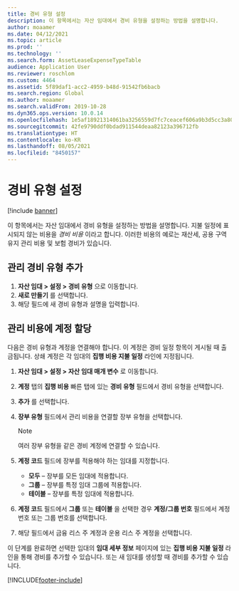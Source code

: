 ```yaml
---
title: 경비 유형 설정
description: 이 항목에서는 자산 임대에서 경비 유형을 설정하는 방법을 설명합니다.
author: moaamer
ms.date: 04/12/2021
ms.topic: article
ms.prod: ''
ms.technology: ''
ms.search.form: AssetLeaseExpenseTypeTable
audience: Application User
ms.reviewer: roschlom
ms.custom: 4464
ms.assetid: 5f89daf1-acc2-4959-b48d-91542fb6bacb
ms.search.region: Global
ms.author: moaamer
ms.search.validFrom: 2019-10-28
ms.dyn365.ops.version: 10.0.14
ms.openlocfilehash: 1e5af18921314061ba3256559d7fc7ceacef606a9b3d5cc3a8047c83494074fc
ms.sourcegitcommit: 42fe9790ddf0bdad911544deaa82123a396712fb
ms.translationtype: HT
ms.contentlocale: ko-KR
ms.lasthandoff: 08/05/2021
ms.locfileid: "8450157"
---
```

# <a name="set-up-expense-types"></a>경비 유형 설정

[!include [banner](../includes/banner.md)]

이 항목에서는 자산 임대에서 경비 유형을 설정하는 방법을 설명합니다. 지불 일정에 표시되지 않는 비용을 *경비 비용* 이라고 합니다. 이러한 비용의 예로는 재산세, 공용 구역 유지 관리 비용 및 보험 경비가 있습니다.

## <a name="add-an-administrative-expense-type"></a>관리 경비 유형 추가

1. **자산 임대 \> 설정 \> 경비 유형** 으로 이동합니다.
2. **새로 만들기** 를 선택합니다.
3. 해당 필드에 새 경비 유형과 설명을 입력합니다.

## <a name="assign-accounts-to-administrative-costs"></a>관리 비용에 계정 할당

다음은 경비 유형과 계정을 연결해야 합니다. 이 계정은 경비 일정 항목이 게시될 때 출금됩니다. 상쇄 계정은 각 임대의 **집행 비용 지불 일정** 라인에 지정됩니다.

1. **자산 임대 \> 설정 \> 자산 임대 매개 변수** 로 이동합니다.
2. **계정** 탭의 **집행 비용** 빠른 탭에 있는 **경비 유형** 필드에서 경비 유형을 선택합니다.
3. **추가** 를 선택합니다.
4. **장부 유형** 필드에서 관리 비용을 연결할 장부 유형을 선택합니다.

    > [!NOTE]
    > 여러 장부 유형을 같은 경비 계정에 연결할 수 있습니다.

5. **계정 코드** 필드에 장부를 적용해야 하는 임대를 지정합니다.

    - **모두** – 장부를 모든 임대에 적용합니다.
    - **그룹** – 장부를 특정 임대 그룹에 적용합니다.
    - **테이블** – 장부를 특정 임대에 적용합니다.

6. **계정 코드** 필드에서 **그룹** 또는 **테이블** 을 선택한 경우 **계정/그룹 번호** 필드에서 계정 번호 또는 그룹 번호를 선택합니다.
7. 해당 필드에서 금융 리스 주 계정과 운용 리스 주 계정을 선택합니다.

이 단계를 완료하면 선택한 임대의 **임대 세부 정보** 페이지에 있는 **집행 비용 지불 일정** 라인을 통해 경비를 추가할 수 있습니다. 또는 새 임대를 생성할 때 경비를 추가할 수 있습니다.


[!INCLUDE[footer-include](../../includes/footer-banner.md)]
